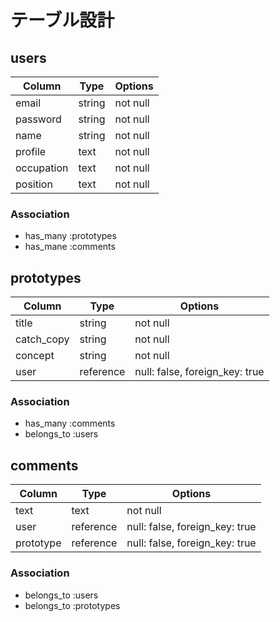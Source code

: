 # テーブル設計

## users
| Column     | Type   | Options  |
| ---------- | ------ | -------- |
| email      | string | not null |
| password   | string | not null |
| name       | string | not null |
| profile    | text   | not null |
| occupation | text   | not null |
| position   | text   | not null |

### Association
- has_many :prototypes
- has_mane :comments


## prototypes
| Column     | Type      | Options                        |
| ---------- | --------- | ------------------------------ |
| title      | string    | not null                       |
| catch_copy | string    | not null                       |
| concept    | string    | not null                       |
| user       | reference | null: false, foreign_key: true |

### Association
- has_many :comments
- belongs_to :users


## comments
| Column    | Type      | Options                        |
| --------- | --------- | ------------------------------ |
| text      | text      | not null                       |
| user      | reference | null: false, foreign_key: true |
| prototype | reference | null: false, foreign_key: true |

### Association
- belongs_to :users
- belongs_to :prototypes
